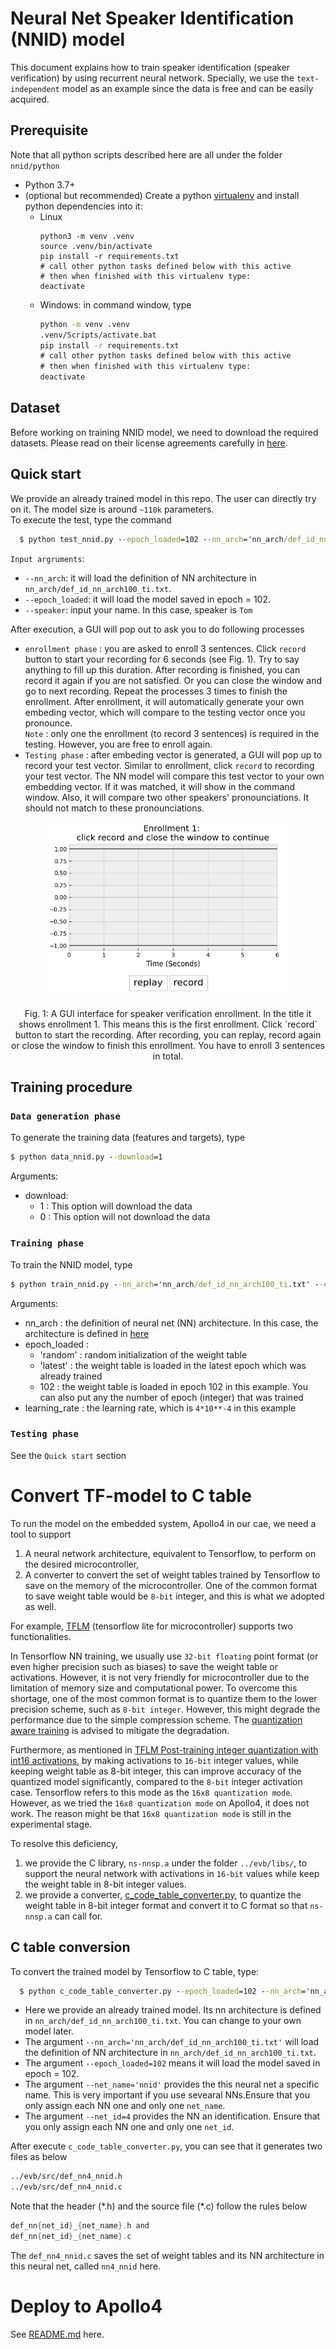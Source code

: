 # Neural Net Speaker Identification (NNID) model
This document explains how to train speaker identification (speaker verification) by using recurrent neural network. Specially, we use the `text-independent` model as an example since the data is free and can be easily acquired.
## Prerequisite
Note that all python scripts described here are all under the folder `nnid/python`
- Python 3.7+
- (optional but recommended) Create a python [virtualenv](https://docs.python.org/3/library/venv.html) and install python dependencies into it:
  - Linux
    ```
    python3 -m venv .venv
    source .venv/bin/activate
    pip install -r requirements.txt
    # call other python tasks defined below with this active
    # then when finished with this virtualenv type:
    deactivate
    ```
  - Windows: in command window, type
    ```cmd
    python -m venv .venv
    .venv/Scripts/activate.bat
    pip install -r requirements.txt
    # call other python tasks defined below with this active
    # then when finished with this virtualenv type:
    deactivate
    ```
## Dataset
Before working on training NNID model, we need to download the required datasets. Please read on their license agreements carefully in [here](../docs/README.md).
## Quick start
We provide an already trained model in this repo. The user can directly try on it. The model size is around `~110k` parameters. \
To execute the test, type the command
```cmd
  $ python test_nnid.py --epoch_loaded=102 --nn_arch='nn_arch/def_id_nn_arch100_ti.txt' --speaker='Tom' 
```
`Input argruments`:
  * `--nn_arch`: it will load the definition of NN architecture in `nn_arch/def_id_nn_arch100_ti.txt`. 
  * `--epoch_loaded`: it will load the model saved in epoch = 102.
  * `--speaker`: input your name. In this case, speaker is `Tom`

After execution, a GUI will pop out to ask you to do following processes
  * `enrollment phase` : you are asked to enroll 3 sentences. Click `record` button to start your recording for 6 seconds (see Fig. 1). Try to say anything to fill up this duration. After recording is finished, you can record it again if you are not satisfied. Or you can close the window and go to next recording. Repeat the processes 3 times to finish the enrollment. After enrollment, it will automatically generate your own embeding vector, which will compare to the testing vector once you pronounce. \
   `Note` : only one the enrollment (to record 3 sentences) is required in the testing. However, you are free to enroll again. 
 * `Testing phase` : after embeding vector is generated, a GUI will pop up to record your test vector. Similar to enrollment, click `record` to recording your test
vector. The NN model will compare this test vector to your own embedding vector. If it was matched, it will show in the command window. Also, it will compare two other speakers' pronounciations. It should not match to these pronounciations.
<p align="center">
  <img src="./figures/enrollment.png"  width="80%">
</p>
<p align="center">
Fig. 1: A GUI interface for speaker verification enrollment. In the title it shows enrollment 1. This means this is the first enrollment. Click `record` button to start the recording. After recording, you can replay, record again or close the window to finish this enrollment. You have to enroll 3 sentences in total.
</p>
  

## Training procedure
### `Data generation phase`
To generate the training data (features and targets), type
```cmd
$ python data_nnid.py --download=1
```
Arguments:
  * download:
    * 1 : This option will download the data
    * 0 : This option will not download the data
### `Training phase`
To train the NNID model, type
```cmd
$ python train_nnid.py --nn_arch='nn_arch/def_id_nn_arch100_ti.txt' --epoch_loaded=`random` --learning_rate=4*10**-4
```
Arguments:
  * nn_arch : the definition of neural net (NN) architecture. In this case, the architecture is defined in [here](nn_arch/def_id_nn_arch100_ti.txt)
  * epoch_loaded : 
    * 'random' : random initialization of the weight table
    * 'latest' : the weight table is loaded in the latest epoch which was already trained
    * 102       : the weight table is loaded in epoch 102 in this example. You can also put any the number of epoch (integer) that was trained
  * learning_rate : the learning rate, which is `4*10**-4` in this example
### `Testing phase`
See the `Quick start` section
# Convert TF-model to C table
To run the model on the embedded system, Apollo4 in our cae, we need a tool to support
1. A neural network architecture, equivalent to Tensorflow, to perform on the desired microcontroller,
2. A converter to convert the set of weight tables trained by Tensorflow to save on the memory of the microcontroller. One of the common format to save weight table would be `8-bit` integer, and this is what we adopted as well. 

For example, [TFLM](https://www.tensorflow.org/lite/microcontrollers) (tensorflow lite for microcontroller) supports two functionalities.

In Tensorflow NN training, we usually use `32-bit floating` point format (or even higher precision such as biases)  to save the weight table or activations. However, it is not very friendly for microcontroller due to the limitation of memory size and computational power. To overcome this shortage, one of the most common format is to quantize them to the lower precision scheme, such as `8-bit integer`. However, this might degrade the performance due to the simple compression scheme. The [quantization aware training](https://www.tensorflow.org/model_optimization/guide/quantization/training) is advised to mitigate the degradation. 

Furthermore, as mentioned in [TFLM Post-training integer quantization with int16 activations](https://www.tensorflow.org/lite/performance/post_training_integer_quant_16x8), by making activations to `16-bit` integer values, while keeping weight table as 8-bit integer, this can improve accuracy of the quantized model significantly, compared to the `8-bit` integer activation case. Tensorflow refers to this mode as the `16x8 quantization mode`. However, as we tried the `16x8 quantization mode` on Apollo4, it does not work. The reason might be that `16x8 quantization mode` is still in the experimental stage.  

To resolve this deficiency, 
1. we provide the C library, `ns-nnsp.a` under the folder `../evb/libs/`, to support the neural network with activations in `16-bit` values while keep the weight table in 8-bit integer values.
2. we provide a converter, [c_code_table_converter.py](./c_code_table_converter.py), to quantize the weight table in 8-bit integer format and convert it to C format so that `ns-nnsp.a` can call for. 
## C table conversion
 To convert the trained model by Tensorflow to C table, type:
```cmd
  $ python c_code_table_converter.py --epoch_loaded=102 --nn_arch='nn_arch/def_id_nn_arch100_ti.txt' --net_id=4 --net_name='nnid'
```
  * Here we provide an already trained model. Its nn architecture is defined in `nn_arch/def_id_nn_arch100_ti.txt`. You can change to your own model later.
  * The argument `--nn_arch='nn_arch/def_id_nn_arch100_ti.txt'` will load the definition of NN architecture in `nn_arch/def_id_nn_arch100_ti.txt`. 
  * The argument `--epoch_loaded=102` means it will load the model saved in epoch = 102.
  * The argument `--net_name='nnid'` provides the this neural net a specific name. This is very important if you use sevearal NNs.Ensure that you only assign each NN one and only one `net_name`.
  * The argument `--net_id=4` provides the NN an identification. Ensure that you only assign each NN one and only one `net_id`.
  
  After execute `c_code_table_converter.py`, you can see that it generates two files as below
  ```cmd
../evb/src/def_nn4_nnid.h
../evb/src/def_nn4_nnid.c
  ```
Note that the header (\*.h) and the source file (\*.c) follow the rules below 
```c
def_nn{net_id}_{net_name}.h and
def_nn{net_id}_{net_name}.c
```
The `def_nn4_nnid.c` saves the set of weight tables and its NN architecture in this neural net, called `nn4_nnid` here.

# Deploy to Apollo4
See [README.md](../README.md) here.
